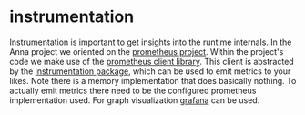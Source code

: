 # instrumentation
Instrumentation is important to get insights into the runtime internals. In the
Anna project we oriented on the [prometheus project](https://prometheus.io).
Within the project's code we make use of the [prometheus client
library](https://godoc.org/github.com/prometheus/client_golang/prometheus).
This client is abstracted by the [instrumentation
package](https://godoc.org/github.com/the-anna-project/annad/instrumentation), which can
be used to emit metrics to your likes. Note there is a memory implementation
that does basically nothing. To actually emit metrics there need to be the
configured prometheus implementation used. For graph visualization
[grafana](http://grafana.org) can be used.
